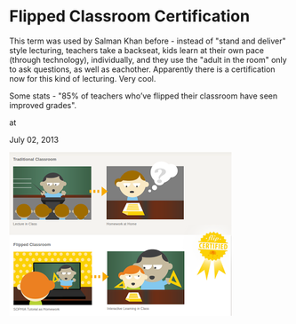 # Flipped Classroom Certification

This term was used by Salman Khan before - instead of "stand and deliver" style lecturing, teachers take a backseat,  kids learn at their own pace (through technology), individually, and they use the "adult in the room" only to ask questions, as well as eachother. Apparently there is a certification now for this kind of lecturing. Very cool.

Some stats - "85% of teachers who’ve flipped their classroom have seen improved grades".











at

July 02, 2013















![](Screenshotfrom2013-07-02094653.png)
